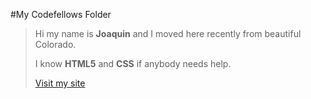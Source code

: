 #My Codefellows Folder 
>
>Hi my name is **Joaquin** and I moved here recently from beautiful Colorado.
>
>I know **HTML5** and **CSS** if anybody needs help.
>
>[Visit my site](www.betwinsouls.com/blog) 
